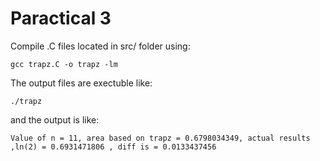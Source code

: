 # Paractical 3
Compile .C files located in src/ folder using: 

`gcc trapz.C -o trapz -lm `
 

The output files are exectuble like:

`./trapz`

and the output is like:

`Value of n = 11, area based on trapz = 0.6798034349, actual results ,ln(2) = 0.6931471806 , diff is = 0.0133437456`
